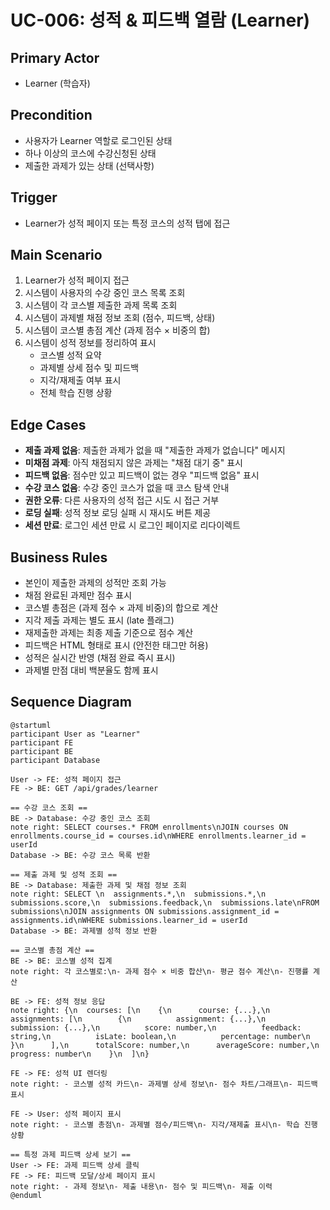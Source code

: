 # UC-006: 성적 & 피드백 열람 (Learner)

## Primary Actor
- Learner (학습자)

## Precondition
- 사용자가 Learner 역할로 로그인된 상태
- 하나 이상의 코스에 수강신청된 상태
- 제출한 과제가 있는 상태 (선택사항)

## Trigger
- Learner가 성적 페이지 또는 특정 코스의 성적 탭에 접근

## Main Scenario

1. Learner가 성적 페이지 접근
2. 시스템이 사용자의 수강 중인 코스 목록 조회
3. 시스템이 각 코스별 제출한 과제 목록 조회
4. 시스템이 과제별 채점 정보 조회 (점수, 피드백, 상태)
5. 시스템이 코스별 총점 계산 (과제 점수 × 비중의 합)
6. 시스템이 성적 정보를 정리하여 표시
   - 코스별 성적 요약
   - 과제별 상세 점수 및 피드백
   - 지각/재제출 여부 표시
   - 전체 학습 진행 상황

## Edge Cases

- **제출 과제 없음**: 제출한 과제가 없을 때 "제출한 과제가 없습니다" 메시지
- **미채점 과제**: 아직 채점되지 않은 과제는 "채점 대기 중" 표시
- **피드백 없음**: 점수만 있고 피드백이 없는 경우 "피드백 없음" 표시
- **수강 코스 없음**: 수강 중인 코스가 없을 때 코스 탐색 안내
- **권한 오류**: 다른 사용자의 성적 접근 시도 시 접근 거부
- **로딩 실패**: 성적 정보 로딩 실패 시 재시도 버튼 제공
- **세션 만료**: 로그인 세션 만료 시 로그인 페이지로 리다이렉트

## Business Rules

- 본인이 제출한 과제의 성적만 조회 가능
- 채점 완료된 과제만 점수 표시
- 코스별 총점은 (과제 점수 × 과제 비중)의 합으로 계산
- 지각 제출 과제는 별도 표시 (late 플래그)
- 재제출한 과제는 최종 제출 기준으로 점수 계산
- 피드백은 HTML 형태로 표시 (안전한 태그만 허용)
- 성적은 실시간 반영 (채점 완료 즉시 표시)
- 과제별 만점 대비 백분율도 함께 표시

## Sequence Diagram

```plantuml
@startuml
participant User as "Learner"
participant FE
participant BE
participant Database

User -> FE: 성적 페이지 접근
FE -> BE: GET /api/grades/learner

== 수강 코스 조회 ==
BE -> Database: 수강 중인 코스 조회
note right: SELECT courses.* FROM enrollments\nJOIN courses ON enrollments.course_id = courses.id\nWHERE enrollments.learner_id = userId
Database -> BE: 수강 코스 목록 반환

== 제출 과제 및 성적 조회 ==
BE -> Database: 제출한 과제 및 채점 정보 조회
note right: SELECT \n  assignments.*,\n  submissions.*,\n  submissions.score,\n  submissions.feedback,\n  submissions.late\nFROM submissions\nJOIN assignments ON submissions.assignment_id = assignments.id\nWHERE submissions.learner_id = userId
Database -> BE: 과제별 성적 정보 반환

== 코스별 총점 계산 ==
BE -> BE: 코스별 성적 집계
note right: 각 코스별로:\n- 과제 점수 × 비중 합산\n- 평균 점수 계산\n- 진행률 계산

BE -> FE: 성적 정보 응답
note right: {\n  courses: [\n    {\n      course: {...},\n      assignments: [\n        {\n          assignment: {...},\n          submission: {...},\n          score: number,\n          feedback: string,\n          isLate: boolean,\n          percentage: number\n        }\n      ],\n      totalScore: number,\n      averageScore: number,\n      progress: number\n    }\n  ]\n}

FE -> FE: 성적 UI 렌더링
note right: - 코스별 성적 카드\n- 과제별 상세 정보\n- 점수 차트/그래프\n- 피드백 표시

FE -> User: 성적 페이지 표시
note right: - 코스별 총점\n- 과제별 점수/피드백\n- 지각/재제출 표시\n- 학습 진행 상황

== 특정 과제 피드백 상세 보기 ==
User -> FE: 과제 피드백 상세 클릭
FE -> FE: 피드백 모달/상세 페이지 표시
note right: - 과제 정보\n- 제출 내용\n- 점수 및 피드백\n- 제출 이력
@enduml
```
